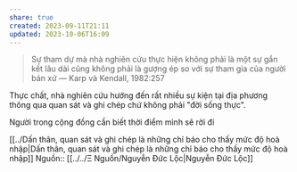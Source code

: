 ```yaml
---
share: true
created: 2023-09-11T21:11
updated: 2023-10-06T16:09
---
```

> Sự tham dự mà nhà nghiên cứu thực hiện không phải là một sự gắn kết lâu dài cũng không phải là gượng ép so với sự tham gia của người bản xứ — Karp và Kendall, 1982:257

Thực chất, nhà nghiên cứu hướng đến rất nhiều sự kiện tại địa phương thông qua quan sát và ghi chép chứ không phải "đời sống thực".

Người trong cộng đồng cần biết thời điểm mình sẽ rời đi

[[../Dấn thân, quan sát và ghi chép là những chỉ báo cho thấy mức độ hoà nhập|Dấn thân, quan sát và ghi chép là những chỉ báo cho thấy mức độ hoà nhập]]
Nguồn:: [[../../Ξ Nguồn/Nguyễn Đức Lộc|Nguyễn Đức Lộc]]
